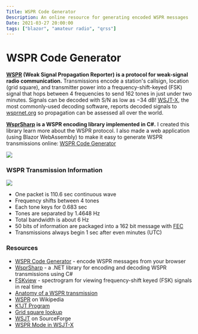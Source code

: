 ```yaml
---
Title: WSPR Code Generator
Description: An online resource for generating encoded WSPR messages
Date: 2021-03-27 20:00:00
tags: ["blazor", "amateur radio", "qrss"]
---
```


# WSPR Code Generator

**[WSPR](https://en.wikipedia.org/wiki/WSPR_(amateur_radio_software)) (Weak Signal Propagation Reporter) is a protocol for weak-signal radio communication.** Transmissions encode a station's callsign, location (grid square), and transmitter power into a frequency-shift-keyed (FSK) signal that hops between 4 frequencies to send 162 tones in just under two minutes. Signals can be decoded with S/N as low as −34 dB! [WSJT-X](https://physics.princeton.edu/pulsar/k1jt/wsjtx.html), the most commonly-used decoding software, reports decoded signals to [wsprnet.org](https://wsprnet.org/) so propagation can be assessed all over the world.

**[WsprSharp](https://github.com/swharden/WsprSharp) is a WSPR encoding library implemented in C#.** I created this library learn more about the WSPR protocol. I also made a web application (using Blazor WebAssembly) to make it easy to generate WSPR transmissions online: [WSPR Code Generator](https://swharden.com/software/wspr-code-generator)

[![](https://swharden.com/static/2021/03/27/wspr-code-generator.png)](https://swharden.com/software/wspr-code-generator)


### WSPR Transmission Information

![](https://swharden.com/static/2021/03/27/wspr-spectrogram.png)

* One packet is 110.6 sec continuous wave
* Frequency shifts between 4 tones 
* Each tone keys for 0.683 sec
* Tones are separated by 1.4648 Hz
* Total bandwidth is about 6 Hz
* 50 bits of information are packaged into a 162 bit message with [FEC](https://en.wikipedia.org/wiki/Error_correction_code)
* Transmissions always begin 1 sec after even minutes (UTC)

### Resources
* [WSPR Code Generator](https://swharden.com/software/wspr-code-generator) - encode WSPR messages from your browser
* [WsprSharp](https://github.com/swharden/WsprSharp) - a .NET library for encoding and decoding WSPR transmissions using C#
* [FSKview](https://swharden.com/software/FSKview/) - spectrogram for viewing frequency-shift keyed (FSK) signals in real time
* [Anatomy of a WSPR transmission](https://swharden.com/software/FSKview/wspr/)
* [WSPR](https://en.wikipedia.org/wiki/WSPR_(amateur_radio_software)) on Wikipedia
* [K1JT Program](http://physics.princeton.edu/pulsar/K1JT/devel.html)
* [Grid square lookup](http://www.levinecentral.com/ham/grid_square.php?Grid=FN20)
* [WSJT](https://sourceforge.net/projects/wsjt/) on SourceForge
* [WSPR Mode in WSJT-X](https://wsprnet.org/drupal/node/5563)